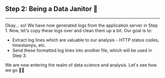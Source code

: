 ## Step 2: Being a Data Janitor 🧹

---

Okay... so! We have now generated logs from the application server in Step 1. Now, let's copy these logs over and clean them up a bit. Our goal is to:

- Extract log lines which are valuable to our analysis - HTTP status codes, timestamps, etc.
- Send these formatted log lines into another file, which will be used in Step 3.

We are now entering the realm of data science and analysis. Let's see how we go 💪🏻
